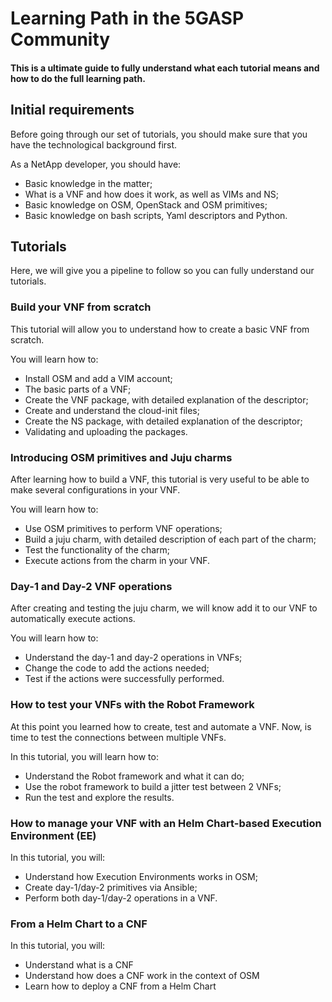 # Learning Path in the 5GASP Community

#### This is a ultimate guide to fully understand what each tutorial means and how to do the full learning path.

## Initial requirements 

Before going through our set of tutorials, you should make sure that you have the technological background first. 

As a NetApp developer, you should have:

* Basic knowledge in the matter;
* What is a VNF and how does it work, as well as VIMs and NS;
* Basic knowledge on OSM, OpenStack and OSM primitives;
* Basic knowledge on bash scripts, Yaml descriptors and Python.

## Tutorials 

Here, we will give you a pipeline to follow so you can fully understand our tutorials.

### Build your VNF from scratch 

This tutorial will allow you to understand how to create a basic VNF from scratch. 

You will learn how to:

* Install OSM and add a VIM account;
* The basic parts of a VNF;
* Create the VNF package, with detailed explanation of the descriptor;
* Create and understand the cloud-init files;
* Create the NS package, with detailed explanation of the descriptor;
* Validating and uploading the packages.

### Introducing OSM primitives and Juju charms

After learning how to build a VNF, this tutorial is very useful to be able to make several configurations in your VNF.

You will learn how to:

* Use OSM primitives to perform VNF operations;
* Build a juju charm, with detailed description of each part of the charm;
* Test the functionality of the charm;
* Execute actions from the charm in your VNF.

### Day-1 and Day-2 VNF operations

After creating and testing the juju charm, we will know add it to our VNF to automatically execute actions.

You will learn how to:

* Understand the day-1 and day-2 operations in VNFs;
* Change the code to add the actions needed;
* Test if the actions were successfully performed.

### How to test your VNFs with the Robot Framework

At this point you learned how to create, test and automate a VNF. Now, is time to test the connections between multiple VNFs.

In this tutorial, you will learn how to:

* Understand the Robot framework and what it can do;
* Use the robot framework to build a jitter test between 2 VNFs;
* Run the test and explore the results.

### How to manage your VNF with an Helm Chart-based Execution Environment (EE)

In this tutorial, you will:

* Understand how Execution Environments works in OSM;
* Create day-1/day-2 primitives via Ansible;
* Perform both day-1/day-2 operations in a VNF.

### From a Helm Chart to a CNF

In this tutorial, you will:

* Understand what is a CNF
* Understand how does a CNF work in the context of OSM
* Learn how to deploy a CNF from a Helm Chart
